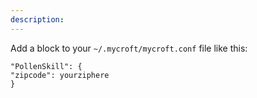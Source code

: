 ```yaml
---
description: 
---
```

Add a block to your `~/.mycroft/mycroft.conf` file like this:

```
"PollenSkill": {
"zipcode": yourziphere
}
```
